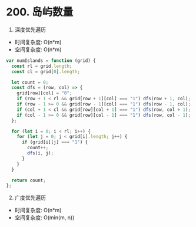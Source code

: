 # 200. 岛屿数量

1. 深度优先遍历

* 时间复杂度: O(n*m)
* 空间复杂度: O(n*m)

```js
var numIslands = function (grid) {
  const rl = grid.length;
  const cl = grid[0].length;

  let count = 0;
  const dfs = (row, col) => {
    grid[row][col] = "0";
    if (row + 1 < rl && grid[row + 1][col] === "1") dfs(row + 1, col);
    if (row - 1 >= 0 && grid[row - 1][col] === "1") dfs(row - 1, col);
    if (col + 1 < cl && grid[row][col + 1] === "1") dfs(row, col + 1);
    if (col - 1 >= 0 && grid[row][col - 1] === "1") dfs(row, col - 1);
  };

  for (let i = 0; i < rl; i++) {
    for (let j = 0; j < grid[i].length; j++) {
      if (grid[i][j] === "1") {
        count++;
        dfs(i, j);
      }
    }
  }

  return count;
};
```

2. 广度优先遍历

* 时间复杂度: O(n*m)
* 空间复杂度: O(min(m, n))